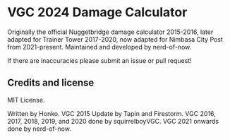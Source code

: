 # VGC 2024 Damage Calculator
Originally the official Nuggetbridge damage calculator 2015-2016, later adapted for Trainer Tower 2017-2020, now adapted for Nimbasa City Post from 2021-present. Maintained and developed by nerd-of-now.

If there are inaccuracies please submit an issue or pull request!

Credits and license
-------------------

MIT License.

Written by Honko. VGC 2015 Update by Tapin and Firestorm. VGC 2016, 2017, 2018, 2019, and 2020 done by squirrelboyVGC. VGC 2021 onwards done by nerd-of-now.